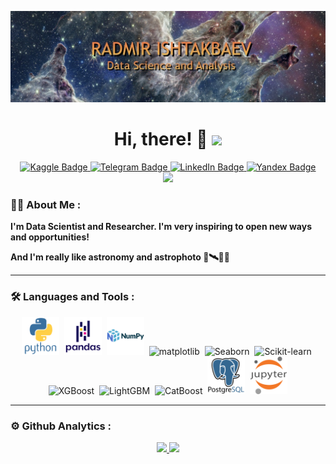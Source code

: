 ![Radmir Ishtakbaev Banner](https://github.com/radmirsib/radmirsib/blob/934672fe2f11bb237d58f59616e8b902daca0aae/Banner.jpg)

<h1 align="center">
  Hi, there! 👋
  <img src="https://media.giphy.com/media/hvRJCLFzcasrR4ia7z/giphy.gif" width="30px"/>
</h1> 
<div id="badges" align="center">
  <a href="https://www.kaggle.com/radmirishtakbaev">
    <img src="https://img.shields.io/badge/Kaggle-blue?style=for-the-badge&logo=Kaggle&logoColor=white" alt="Kaggle Badge"/>
  </a>
  <a href="https://t.me/baumaster">
    <img src="https://img.shields.io/badge/telegram-black?style=for-the-badge&logo=telegram&logoColor=rgb" alt="Telegram Badge"/>
  </a>
  <a href="https://www.linkedin.com/in/radmirishtakbaev">
    <img src="https://img.shields.io/badge/LinkedIN-black?style=for-the-badge&logo=Linkedin&logoColor=rgb" alt="LinkedIn Badge"/>
  </a>
  <a href="mailto:radmirsib@yandex.ru">
    <img src="https://img.shields.io/badge/Yandex-white?style=for-the-badge&logo=gmail&logoColor=red" alt="Yandex Badge"/>
  </a>
</div>
<div id="badges" align="center">
  <img src="https://komarev.com/ghpvc/?username=radmirsib&color=green"/>
</div>

### :man_technologist: About Me :
**I'm Data Scientist and Researcher. I'm very inspiring to open new ways and opportunities!**

**And I'm really like astronomy and astrophoto 🔭🛰️🌌🌃**

---

### :hammer_and_wrench: Languages and Tools :

<div align="center">
  <img src="https://github.com/devicons/devicon/blob/master/icons/python/python-original-wordmark.svg" title="Python" alt="Python" width="60" height="60"/>&nbsp;
  <img src="https://github.com/devicons/devicon/blob/master/icons/pandas/pandas-original-wordmark.svg" title="Pandas" alt="Pandas" width="60" height="60"/>&nbsp;
  <img src="https://github.com/devicons/devicon/blob/master/icons/numpy/numpy-original-wordmark.svg" title="Numpy" alt="Numpy" width="60" height="60"/>&nbsp;
  <img src="https://upload.wikimedia.org/wikipedia/commons/0/01/Created_with_Matplotlib-logo.svg" title="matplotlib" alt="matplotlib" width="60" height="60"/>&nbsp;
  <img src="https://seaborn.pydata.org/_images/logo-tall-lightbg.svg" title="Seaborn" alt="Seaborn" width="60" height="60"/>&nbsp;
  <img src="https://upload.wikimedia.org/wikipedia/commons/0/05/Scikit_learn_logo_small.svg" title="Scikit-learn" alt="Scikit-learn" width="60" height="60"/>&nbsp;
  <img src="https://xgboost.ai/images/logo/xgboost-logo.png" title="XGBoost" alt="XGBoost" width="100" height="40"/>&nbsp;
  <img src="https://lightgbm.readthedocs.io/en/v3.3.2/_images/LightGBM_logo_black_text.svg" title="LightGBM" alt="LightGBM" width="80" height="40"/>&nbsp;
  <img src="https://upload.wikimedia.org/wikipedia/commons/c/cc/CatBoostLogo.png" title="CatBoost" alt="CatBoost" width="60" height="60"/>&nbsp;
  <img src="https://github.com/devicons/devicon/blob/master/icons/postgresql/postgresql-original-wordmark.svg" title="PostgreSQL" alt="PostgreSQL" width="60" height="60"/>&nbsp;
  <img src="https://github.com/devicons/devicon/blob/master/icons/jupyter/jupyter-original-wordmark.svg" title="Jupyter" alt="Jupyter" width="60" height="60"/>
</div>

---

### :gear: Github Analytics :

<p align="center">
  <a href="https://github.com/radmirsib/">
    <img height="150em" src="https://github-readme-stats.vercel.app/api?username=radmirsib&show_icons=true&theme=dracula"/>
    <img height="150em" src="https://github-readme-stats.vercel.app/api/top-langs/?username=radmirsib&layout=compact&theme=dracula"/>
  </a>
</p>
